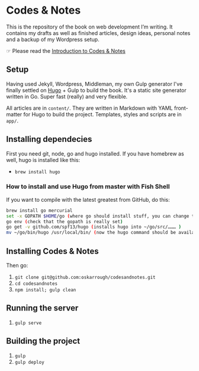 # Codes & Notes

This is the repository of the book on web development I’m writing. It contains my drafts as well as finished articles, design ideas, personal notes and a backup of my Wordpress setup.

☞ Please read the [Introduction to Codes & Notes](http://codesandnotes.com/introduction)

## Setup

Having used Jekyll, Wordpress, Middleman, my own Gulp generator I've finally settled on [Hugo](http://gohugo.io/) + Gulp to build the book. It's a static site generator written in Go. Super fast (really) and very flexible.

All articles are in `content/`. They are written in Markdown with YAML front-matter for Hugo to build the project. Templates, styles and scripts are in `app/`.

## Installing dependecies

First you need git, node, go and hugo installed. If you have homebrew as well, hugo is installed like this:

- `brew install hugo`

### How to install and use Hugo from master with Fish Shell

If you want to compile with the latest greatest from GitHub, do this:

```bash
brew install go mercurial
set -x GOPATH $HOME/go (where go should install stuff, you can change this)
go env (check that the gopath is really set)
go get -v github.com/spf13/hugo (installs hugo into ~/go/src/……… )
mv ~/go/bin/hugo /usr/local/bin/ (now the hugo command should be available in your fish shell)
```

## Installing Codes & Notes

Then go:

1. `git clone git@github.com:oskarrough/codesandnotes.git`
2. `cd codesandnotes`
3. `npm install; gulp clean`

## Running the server

1. `gulp serve`

## Building the project

1. `gulp`
2. `gulp deploy`
